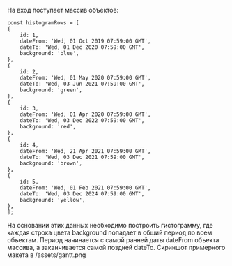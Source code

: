 На вход поступает массив объектов:

```
const histogramRows = [
{
    id: 1,
    dateFrom: 'Wed, 01 Oct 2019 07:59:00 GMT',
    dateTo: 'Wed, 01 Dec 2020 07:59:00 GMT',
    background: 'blue',
},
{
    id: 2,
    dateFrom: 'Wed, 01 May 2020 07:59:00 GMT',
    dateTo: 'Wed, 03 Jun 2021 07:59:00 GMT',
    background: 'green',
},
{
    id: 3,
    dateFrom: 'Wed, 01 Apr 2020 07:59:00 GMT',
    dateTo: 'Wed, 03 Dec 2022 07:59:00 GMT',
    background: 'red',
},
{
    id: 4,
    dateFrom: 'Wed, 21 Apr 2021 07:59:00 GMT',
    dateTo: 'Wed, 03 Dec 2021 07:59:00 GMT',
    background: 'brown',
},
{
    id: 5,
    dateFrom: 'Wed, 01 Feb 2021 07:59:00 GMT',
    dateTo: 'Wed, 03 Dec 2024 07:59:00 GMT',
    background: 'yellow',
},
];
```

На основании этих данных необходимо построить гистограмму,
где каждая строка цвета background попадает в общий период по всем объектам.
Период начинается с самой ранней даты dateFrom объекта массива,
а заканчивается самой поздней dateTo.
Скриншот примерного макета в /assets/gantt.png
